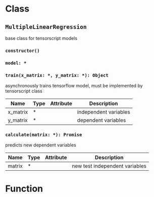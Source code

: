 # Class

## `MultipleLinearRegression`

base class for tensorscript models

### `constructor()`

### `model: *`

### `train(x_matrix: *, y_matrix: *): Object`

asynchronously trains tensorflow model, must be implemented by tensorscript class

| Name | Type | Attribute | Description |
| --- | --- | --- | --- |
| x_matrix | * |  | independent variables |
| y_matrix | * |  | dependent variables |

### `calculate(matrix: *): Promise`

predicts new dependent variables

| Name | Type | Attribute | Description |
| --- | --- | --- | --- |
| matrix | * |  | new test independent variables |

# Function